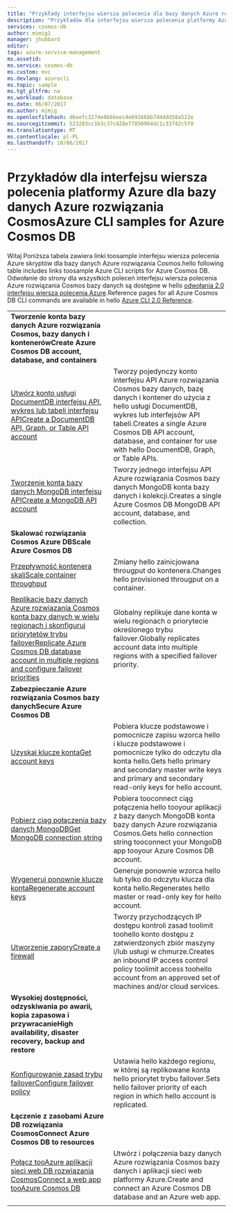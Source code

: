 ```yaml
---
title: "Przykłady interfejsu wiersza polecenia dla bazy danych Azure rozwiązania Cosmos aaaAzure | Dokumentacja firmy Microsoft"
description: "Przykładów dla interfejsu wiersza polecenia platformy Azure — tworzenie i zarządzanie kontami, baz danych, kontenerów, regiony i zapory bazy danych Azure rozwiązania Cosmos."
services: cosmos-db
author: mimig1
manager: jhubbard
editor: 
tags: azure-service-management
ms.assetid: 
ms.service: cosmos-db
ms.custom: mvc
ms.devlang: azurecli
ms.topic: sample
ms.tgt_pltfrm: na
ms.workload: database
ms.date: 06/07/2017
ms.author: mimig
ms.openlocfilehash: d6eefc3274e0b66eec4e69166bb7d4ddd58a522e
ms.sourcegitcommit: 523283cc1b3c37c428e77850964dc1c33742c5f0
ms.translationtype: MT
ms.contentlocale: pl-PL
ms.lasthandoff: 10/06/2017
---
```

# <a name="azure-cli-samples-for-azure-cosmos-db"></a><span data-ttu-id="c3a68-103">Przykładów dla interfejsu wiersza polecenia platformy Azure dla bazy danych Azure rozwiązania Cosmos</span><span class="sxs-lookup"><span data-stu-id="c3a68-103">Azure CLI samples for Azure Cosmos DB</span></span>

<span data-ttu-id="c3a68-104">Witaj Poniższa tabela zawiera linki toosample interfejsu wiersza polecenia Azure skryptów dla bazy danych Azure rozwiązania Cosmos.</span><span class="sxs-lookup"><span data-stu-id="c3a68-104">hello following table includes links toosample Azure CLI scripts for Azure Cosmos DB.</span></span> <span data-ttu-id="c3a68-105">Odwołanie do strony dla wszystkich poleceń interfejsu wiersza polecenia Azure rozwiązania Cosmos bazy danych są dostępne w hello [odwołania 2.0 interfejsu wiersza polecenia Azure](https://docs.microsoft.com/cli/azure/cosmosdb).</span><span class="sxs-lookup"><span data-stu-id="c3a68-105">Reference pages for all Azure Cosmos DB CLI commands are available in hello [Azure CLI 2.0 Reference](https://docs.microsoft.com/cli/azure/cosmosdb).</span></span>

| |  |
|---|---|
|<span data-ttu-id="c3a68-106">**Tworzenie konta bazy danych Azure rozwiązania Cosmos, bazy danych i kontenerów**</span><span class="sxs-lookup"><span data-stu-id="c3a68-106">**Create Azure Cosmos DB account, database, and containers**</span></span>||
|[<span data-ttu-id="c3a68-107">Utwórz konto usługi DocumentDB interfejsu API, wykres lub tabeli interfejsu API</span><span class="sxs-lookup"><span data-stu-id="c3a68-107">Create a DocumentDB API, Graph, or Table API account</span></span>](scripts/create-database-account-collections-cli.md?toc=%2fcli%2fazure%2ftoc.json)| <span data-ttu-id="c3a68-108">Tworzy pojedynczy konto interfejsu API Azure rozwiązania Cosmos bazy danych, bazę danych i kontener do użycia z hello usługi DocumentDB, wykres lub interfejsów API tabeli.</span><span class="sxs-lookup"><span data-stu-id="c3a68-108">Creates a single Azure Cosmos DB API account, database, and container for use with hello DocumentDB, Graph, or Table APIs.</span></span> |
| [<span data-ttu-id="c3a68-109">Tworzenie konta bazy danych MongoDB interfejsu API</span><span class="sxs-lookup"><span data-stu-id="c3a68-109">Create a MongoDB API account</span></span>](scripts/create-mongodb-database-account-cli.md?toc=%2fcli%2fazure%2ftoc.json) | <span data-ttu-id="c3a68-110">Tworzy jednego interfejsu API Azure rozwiązania Cosmos bazy danych MongoDB konta bazy danych i kolekcji.</span><span class="sxs-lookup"><span data-stu-id="c3a68-110">Creates a single Azure Cosmos DB MongoDB API account, database, and collection.</span></span> |
|<span data-ttu-id="c3a68-111">**Skalować rozwiązania Cosmos Azure DB**</span><span class="sxs-lookup"><span data-stu-id="c3a68-111">**Scale Azure Cosmos DB**</span></span>||
| [<span data-ttu-id="c3a68-112">Przepływność kontenera skali</span><span class="sxs-lookup"><span data-stu-id="c3a68-112">Scale container throughput</span></span>](scripts/scale-collection-throughput-cli.md?toc=%2fcli%2fazure%2ftoc.json) | <span data-ttu-id="c3a68-113">Zmiany hello zainicjowana througput do kontenera.</span><span class="sxs-lookup"><span data-stu-id="c3a68-113">Changes hello provisioned througput on a container.</span></span>|
|[<span data-ttu-id="c3a68-114">Replikację bazy danych Azure rozwiązania Cosmos konta bazy danych w wielu regionach i skonfiguruj priorytetów trybu failover</span><span class="sxs-lookup"><span data-stu-id="c3a68-114">Replicate Azure Cosmos DB database account in multiple regions and configure failover priorities</span></span>](scripts/scale-multiregion-cli.md?toc=%2fcli%2fazure%2ftoc.json)|<span data-ttu-id="c3a68-115">Globalny replikuje dane konta w wielu regionach o priorytecie określonego trybu failover.</span><span class="sxs-lookup"><span data-stu-id="c3a68-115">Globally replicates account data into multiple regions with a specified failover priority.</span></span>|
|<span data-ttu-id="c3a68-116">**Zabezpieczanie Azure rozwiązania Cosmos bazy danych**</span><span class="sxs-lookup"><span data-stu-id="c3a68-116">**Secure Azure Cosmos DB**</span></span>||
| [<span data-ttu-id="c3a68-117">Uzyskaj klucze konta</span><span class="sxs-lookup"><span data-stu-id="c3a68-117">Get account keys</span></span>](scripts/secure-get-account-key-cli.md?toc=%2fcli%2fazure%2ftoc.json) | <span data-ttu-id="c3a68-118">Pobiera klucze podstawowe i pomocnicze zapisu wzorca hello i klucze podstawowe i pomocnicze tylko do odczytu dla konta hello.</span><span class="sxs-lookup"><span data-stu-id="c3a68-118">Gets hello primary and secondary master write keys and primary and secondary read-only keys for hello account.</span></span>|
| [<span data-ttu-id="c3a68-119">Pobierz ciąg połączenia bazy danych MongoDB</span><span class="sxs-lookup"><span data-stu-id="c3a68-119">Get MongoDB connection string</span></span>](scripts/secure-mongo-connection-string-cli.md?toc=%2fcli%2fazure%2ftoc.json) | <span data-ttu-id="c3a68-120">Pobiera tooconnect ciąg połączenia hello tooyour aplikacji z bazy danych MongoDB konta bazy danych Azure rozwiązania Cosmos.</span><span class="sxs-lookup"><span data-stu-id="c3a68-120">Gets hello connection string tooconnect your MongoDB app tooyour Azure Cosmos DB account.</span></span>|
|[<span data-ttu-id="c3a68-121">Wygeneruj ponownie klucze konta</span><span class="sxs-lookup"><span data-stu-id="c3a68-121">Regenerate account keys</span></span>](scripts/secure-regenerate-key-cli.md?toc=%2fcli%2fazure%2ftoc.json)|<span data-ttu-id="c3a68-122">Generuje ponownie wzorca hello lub tylko do odczytu klucza dla konta hello.</span><span class="sxs-lookup"><span data-stu-id="c3a68-122">Regenerates hello master or read-only key for hello account.</span></span>|
|[<span data-ttu-id="c3a68-123">Utworzenie zapory</span><span class="sxs-lookup"><span data-stu-id="c3a68-123">Create a firewall</span></span>](scripts/create-firewall-cli.md?toc=%2fcli%2fazure%2ftoc.json)| <span data-ttu-id="c3a68-124">Tworzy przychodzących IP dostępu kontroli zasad toolimit toohello konto dostępu z zatwierdzonych zbiór maszyny i/lub usługi w chmurze.</span><span class="sxs-lookup"><span data-stu-id="c3a68-124">Creates an inbound IP access control policy toolimit access toohello account from an approved set of machines and/or cloud services.</span></span>|
|<span data-ttu-id="c3a68-125">**Wysokiej dostępności, odzyskiwania po awarii, kopia zapasowa i przywracanie**</span><span class="sxs-lookup"><span data-stu-id="c3a68-125">**High availability, disaster recovery, backup and restore**</span></span>||
|[<span data-ttu-id="c3a68-126">Konfigurowanie zasad trybu failover</span><span class="sxs-lookup"><span data-stu-id="c3a68-126">Configure failover policy</span></span>](scripts/ha-failover-policy-cli.md?toc=%2fcli%2fazure%2ftoc.json)|<span data-ttu-id="c3a68-127">Ustawia hello każdego regionu, w której są replikowane konta hello priorytet trybu failover.</span><span class="sxs-lookup"><span data-stu-id="c3a68-127">Sets hello failover priority of each region in which hello account is replicated.</span></span>|
|<span data-ttu-id="c3a68-128">**Łączenie z zasobami Azure DB rozwiązania Cosmos**</span><span class="sxs-lookup"><span data-stu-id="c3a68-128">**Connect Azure Cosmos DB to resources**</span></span>||
|[<span data-ttu-id="c3a68-129">Połącz tooAzure aplikacji sieci web DB rozwiązania Cosmos</span><span class="sxs-lookup"><span data-stu-id="c3a68-129">Connect a web app tooAzure Cosmos DB</span></span>](https://docs.microsoft.com/azure/app-service-web/scripts/app-service-cli-app-service-documentdb?toc=%2fcli%2fazure%2ftoc.json)|<span data-ttu-id="c3a68-130">Utwórz i połączenia bazy danych Azure rozwiązania Cosmos bazy danych i aplikacji sieci web platformy Azure.</span><span class="sxs-lookup"><span data-stu-id="c3a68-130">Create and connect an Azure Cosmos DB database and an Azure web app.</span></span>|
|||
